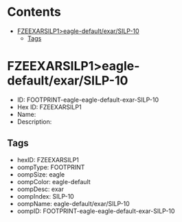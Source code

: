 



Contents
========

* [FZEEXARSILP1>eagle-default/exar/SILP-10](#fzeexarsilp1eagle-defaultexarsilp-10)
	* [Tags](#tags)

# FZEEXARSILP1>eagle-default/exar/SILP-10

- ID: FOOTPRINT-eagle-eagle-default-exar-SILP-10
- Hex ID: FZEEXARSILP1
- Name: 
- Description: 

## Tags

- hexID: FZEEXARSILP1
- oompType: FOOTPRINT
- oompSize: eagle
- oompColor: eagle-default
- oompDesc: exar
- oompIndex: SILP-10
- oompName: eagle-default/exar/SILP-10
- oompID: FOOTPRINT-eagle-eagle-default-exar-SILP-10
